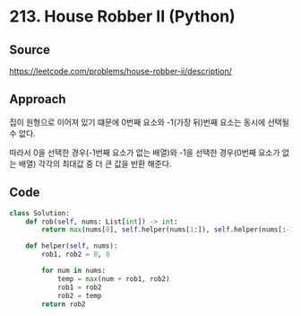 # 213. House Robber II (Python)

## Source

https://leetcode.com/problems/house-robber-ii/description/

## Approach

집이 원형으로 이어져 있기 떄문에 0번째 요소와 -1(가장 뒤)번째 요소는 동시에 선택될 수 없다.

따라서 0을 선택한 경우(-1번째 요소가 없는 배열)와 -1을 선택한 경우(0번째 요소가 없는 배열) 각각의 최대값 중 더 큰 값을 반환 해준다.

## Code

```python
class Solution:
    def rob(self, nums: List[int]) -> int:
        return max(nums[0], self.helper(nums[1:]), self.helper(nums[:-1]))

    def helper(self, nums):
        rob1, rob2 = 0, 0

        for num in nums:
            temp = max(num + rob1, rob2)
            rob1 = rob2
            rob2 = temp
        return rob2
```
